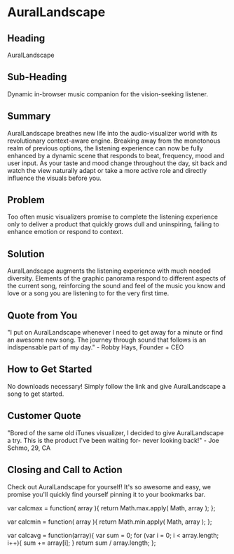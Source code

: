 # AuralLandscape #

<!-- 
> This material was originally posted [here](http://www.quora.com/What-is-Amazons-approach-to-product-development-and-product-management). It is reproduced here for posterities sake.

There is an approach called "working backwards" that is widely used at Amazon. They work backwards from the customer, rather than starting with an idea for a product and trying to bolt customers onto it. While working backwards can be applied to any specific product decision, using this approach is especially important when developing new products or features.

For new initiatives a product manager typically starts by writing an internal press release announcing the finished product. The target audience for the press release is the new/updated product's customers, which can be retail customers or internal users of a tool or technology. Internal press releases are centered around the customer problem, how current solutions (internal or external) fail, and how the new product will blow away existing solutions.

If the benefits listed don't sound very interesting or exciting to customers, then perhaps they're not (and shouldn't be built). Instead, the product manager should keep iterating on the press release until they've come up with benefits that actually sound like benefits. Iterating on a press release is a lot less expensive than iterating on the product itself (and quicker!).

If the press release is more than a page and a half, it is probably too long. Keep it simple. 3-4 sentences for most paragraphs. Cut out the fat. Don't make it into a spec. You can accompany the press release with a FAQ that answers all of the other business or execution questions so the press release can stay focused on what the customer gets. My rule of thumb is that if the press release is hard to write, then the product is probably going to suck. Keep working at it until the outline for each paragraph flows. 

Oh, and I also like to write press-releases in what I call "Oprah-speak" for mainstream consumer products. Imagine you're sitting on Oprah's couch and have just explained the product to her, and then you listen as she explains it to her audience. That's "Oprah-speak", not "Geek-speak".

Once the project moves into development, the press release can be used as a touchstone; a guiding light. The product team can ask themselves, "Are we building what is in the press release?" If they find they're spending time building things that aren't in the press release (overbuilding), they need to ask themselves why. This keeps product development focused on achieving the customer benefits and not building extraneous stuff that takes longer to build, takes resources to maintain, and doesn't provide real customer benefit (at least not enough to warrant inclusion in the press release).
 -->
 
## Heading ##
  AuralLandscape

## Sub-Heading ##
  Dynamic in-browser music companion for the vision-seeking listener. 

## Summary ##
  AuralLandscape breathes new life into the audio-visualizer world with its revolutionary context-aware engine. Breaking away from the monotonous realm of previous options, the listening experience can now be fully enhanced by a dynamic scene that responds to beat, frequency, mood and user input. As your taste and mood change throughout the day, sit back and watch the view naturally adapt or take a more active role and directly influence the visuals before you.


## Problem ##
  Too often music visualizers promise to complete the listening experience only to deliver a product that quickly grows dull and uninspiring, failing to enhance emotion or respond to context.

## Solution ##
  AuralLandscape augments the listening experience with much needed diversity. Elements of the graphic panorama respond to different aspects of the current song, reinforcing the sound and feel of the music you know and love or a song you are listening to for the very first time.

## Quote from You ##
  "I put on AuralLandscape whenever I need to get away for a minute or find an awesome new song. The journey through sound that follows is an indispensable part of my day." - Robby Hays, Founder + CEO

## How to Get Started ##
  No downloads necessary! Simply follow the link and give AuralLandscape a song to get started.

## Customer Quote ##
  "Bored of the same old iTunes visualizer, I decided to give AuralLandscape a try. This is the product I've been waiting for- never looking back!" - Joe Schmo, 29, CA

## Closing and Call to Action ##
  Check out AuralLandscape for yourself! It's so awesome and easy, we promise you'll quickly find yourself pinning it to your bookmarks bar.


var calcmax = function( array ){
    return Math.max.apply( Math, array );
};
 
var calcmin = function( array ){
    return Math.min.apply( Math, array );
};

var calcavg = function(array){
  var sum = 0;
  for (var i = 0; i < array.length; i++){
    sum += array[i];
  }
  return sum / array.length;
};